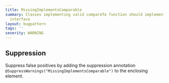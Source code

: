 ```yaml
---
title: MissingImplementsComparable
summary: Classes implementing valid compareTo function should implement Comparable
  interface
layout: bugpattern
tags: ''
severity: WARNING
---
```


<!--
*** AUTO-GENERATED, DO NOT MODIFY ***
To make changes, edit the @BugPattern annotation or the explanation in docs/bugpattern.
-->



## Suppression
Suppress false positives by adding the suppression annotation `@SuppressWarnings("MissingImplementsComparable")` to the enclosing element.

